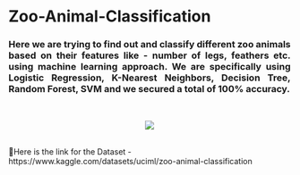 # Zoo-Animal-Classification

### <p align="justify">Here we are trying to find out and classify different zoo animals based on their features like - number of legs, feathers etc. using machine learning approach. We are specifically using Logistic Regression, K-Nearest Neighbors, Decision Tree, Random Forest, SVM and we secured a total of 100% accuracy.</p>
<br>
<p align="center">
  <img src = "https://user-images.githubusercontent.com/91028101/229469717-183d5836-5364-4936-9e09-43ae719945be.png">
</p>
<br>
📌Here is the link for the Dataset - https://www.kaggle.com/datasets/uciml/zoo-animal-classification
